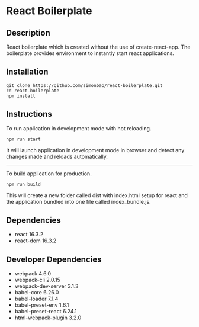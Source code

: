# React Boilerplate

## Description

React boilerplate which is created without the use of create-react-app. The boilerplate provides environment to instantly start react applications.

## Installation

```
git clone https://github.com/simonbao/react-boilerplate.git
cd react-boilerplate
npm install
```
## Instructions

To run application in development mode with hot reloading.
```
npm run start
```
It will launch application in development mode in browser and detect any changes made and reloads automatically.

---

To build application for production.

```
npm run build
```

This will create a new folder called dist with index.html setup for react and the application bundled into one file called index_bundle.js.

## Dependencies

- react 16.3.2
- react-dom 16.3.2

## Developer Dependencies

- webpack 4.6.0
- webpack-cli 2.0.15
- webpack-dev-server 3.1.3
- babel-core 6.26.0
- babel-loader 7.1.4
- babel-preset-env 1.6.1
- babel-preset-react 6.24.1
- html-webpack-plugin 3.2.0


